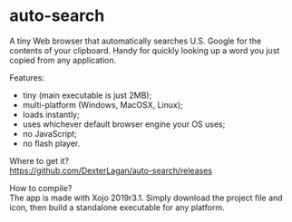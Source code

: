 # auto-search
A tiny Web browser that automatically searches U.S. Google for the contents of your clipboard. Handy for quickly looking up a word you just copied from any application.

Features:
- tiny (main executable is just 2MB);
- multi-platform (Windows, MacOSX, Linux);
- loads instantly;
- uses whichever default browser engine your OS uses;
- no JavaScript;
- no flash player.

Where to get it?<br>
https://github.com/DexterLagan/auto-search/releases

How to compile?<br>
The app is made with Xojo 2019r3.1. Simply download the project file and icon, then build a standalone executable for any platform.

